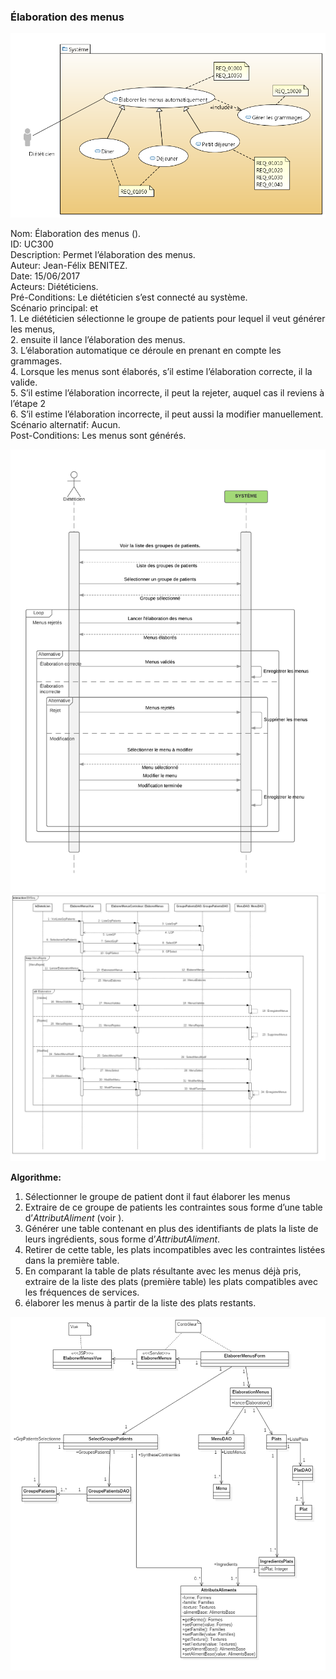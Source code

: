 ### Élaboration des menus

![Cas d’utilisation élaboration des menus](../../CasDUtilisations/MenuGen/CasDUtilisation/MenuGen.png)

Nom: Élaboration des menus ().  
ID: UC300  
Description: Permet l’élaboration des menus.  
Auteur: Jean-Félix BENITEZ.  
Date: 15/06/2017  
Acteurs: Diététiciens.  
Pré-Conditions: Le diététicien s’est connecté au système.  
Scénario principal: et  
    1.  Le diététicien sélectionne le groupe de patients pour lequel il
        veut générer les menus,  
    2.  ensuite il lance l’élaboration des menus.  
    3.  L’élaboration automatique ce déroule en prenant en compte les
        grammages.  
    4.  Lorsque les menus sont élaborés, s’il estime l’élaboration
        correcte, il la valide.  
    5.  S’il estime l’élaboration incorrecte, il peut la rejeter, auquel
        cas il reviens à l’étape 2  
    6.  S’il estime l’élaboration incorrecte, il peut aussi la modifier
        manuellement.  
Scénario alternatif: Aucun.  
Post-Conditions: Les menus sont générés.  

![Séquence élaboration des menus](../../CasDUtilisations/MenuGen/Sequence/ElaborationMenus.png)
![Séquence détaillée d’élaboration des menus](../../CasDUtilisations/MenuGen/Sequence/EMSeq.png)

**Algorithme:**
1.  Sélectionner le groupe de patient dont il faut élaborer les menus  
2.  Extraire de ce groupe de patients les contraintes sous forme d’une
    table d’*AttributAliment* (voir ).  
3.  Générer une table contenant en plus des identifiants de plats la
    liste de leurs ingrédients, sous forme d’*AttributAliment*.  
4.  Retirer de cette table, les plats incompatibles avec les contraintes
    listées dans la première table.  
5.  En comparant la table de plats résultante avec les menus déjà pris,
    extraire de la liste des plats (première table) les plats
    compatibles avec les fréquences de services.  
6.  élaborer les menus à partir de la liste des plats restants.  

![classes d’élaboration des menus](../../CasDUtilisations/MenuGen/Classes/EMC.png)
